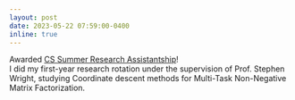 ```yaml
---
layout: post
date: 2023-05-22 07:59:00-0400
inline: true
---
```


Awarded [CS Summer Research Assistantship](https://www.cs.wisc.edu/2023-cs-department-awards-and-thank-yous/#DEPT%20AWARDS)!  
I did my first-year research rotation under the supervision of Prof. Stephen Wright, studying Coordinate descent methods for Multi-Task Non-Negative Matrix Factorization.